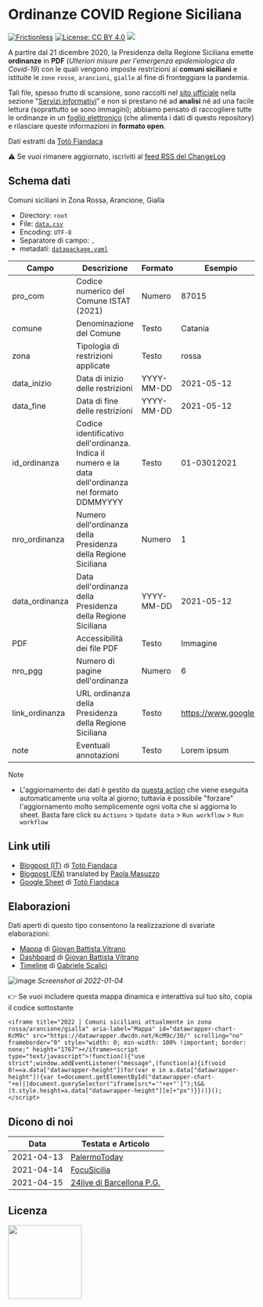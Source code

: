 # Ordinanze COVID Regione Siciliana
[![Frictionless](https://github.com/opendatasicilia/ordinanze-covid/actions/workflows/frictionless.yaml/badge.svg)](https://repository.frictionlessdata.io/report?user=opendatasicilia&repo=ordinanze-covid&flow=frictionless) [![License: CC BY 4.0](https://img.shields.io/badge/License-CC%20BY%204.0-lightgrey.svg)](https://creativecommons.org/licenses/by/4.0/) <a href="https://www.datibenecomune.it/"><img src="https://img.shields.io/badge/%F0%9F%99%8F-%23datiBeneComune-%23cc3232"/></a> 

A partire dal 21 dicembre 2020, la Presidenza della Regione Siciliana emette **ordinanze** in **PDF** (_Ulteriori misure per l'emergenza epidemiologica da Covid-19_) con le quali vengono imposte restrizioni ai **comuni siciliani** e istituite le `zone` `rosse`, `arancioni`, `gialle` al fine di fronteggiare la pandemia.

Tali file, spesso frutto di scansione, sono raccolti nel [sito ufficiale](https://www.regione.sicilia.it/) nella sezione "[Servizi informativi](https://www.regione.sicilia.it/istituzioni/servizi-informativi/decreti-e-direttive?f%5B0%5D=category%3A26)” e non si prestano né ad **analisi** né ad una facile lettura (soprattutto se sono immagini); abbiamo pensato di raccogliere tutte le ordinanze in un [foglio elettronico](https://docs.google.com/spreadsheets/d/1qHGoC3qEkH6jyANNwsIkqnuLZk_gcaV5bSX4COphyYs/edit?usp=sharing) (che alimenta i dati di questo repository) e rilasciare queste informazioni in **formato open**.

Dati estratti da [Totò Fiandaca](https://twitter.com/totofiandaca)

⚠️ Se vuoi rimanere aggiornato, iscriviti al [feed RSS del ChangeLog](https://github.com/opendatasicilia/ordinanze-covid/commits/main/CHANGELOG.md.atom)

## Schema dati

Comuni siciliani in Zona Rossa, Arancione, Gialla

- Directory: `root`
- File: [`data.csv`](https://github.com/opendatasicilia/ordinanze-covid/blob/main/data.csv)
- Encoding: `UTF-8`
- Separatore di campo: `,`
- metadati: [`datapackage.yaml`](https://github.com/opendatasicilia/ordinanze-covid/blob/main/datapackage.yaml)

Campo | Descrizione | Formato | Esempio
-- | -- | -- | --
pro_com | Codice numerico del Comune ISTAT (2021) | Numero | 87015
comune | Denominazione del Comune | Testo | Catania
zona | Tipologia di restrizioni applicate | Testo | rossa
data_inizio | Data di inizio delle restrizioni | YYYY-MM-DD | 2021-05-12
data_fine | Data di fine delle restrizioni | YYYY-MM-DD | 2021-05-12
id_ordinanza | Codice identificativo dell'ordinanza. Indica il numero e la data dell'ordinanza nel formato DDMMYYYY| Testo | 01-03012021
nro_ordinanza | Numero dell'ordinanza della Presidenza della Regione Siciliana | Numero | 1
data_ordinanza | Data dell'ordinanza della Presidenza della Regione Siciliana | YYYY-MM-DD | 2021-05-12
PDF | Accessibilità dei file PDF | Testo | Immagine
nro_pgg | Numero di pagine dell'ordinanza | Numero | 6
link_ordinanza | URL ordinanza della Presidenza della Regione Siciliana | Testo | https://www.google.it
note | Eventuali annotazioni | Testo | Lorem ipsum

Note <br>
- L'aggiornamento dei dati è gestito da [questa action](https://github.com/opendatasicilia/ordinanze-covid/blob/main/.github/workflows/update.yml) che viene eseguita automaticamente una volta al giorno; tuttavia è possibile "forzare" l'aggiornamento molto semplicemente ogni volta che si aggiorna lo sheet. Basta fare click su `Actions` > `Update data` > `Run workflow` > `Run workflow`

## Link utili
- [Blogpost (IT)](https://opendatasicilia.it/2021/04/10/covid-19-e-i-comuni-siciliani-in-zona-rossa-anno-2021/) di [Totò Fiandaca](https://twitter.com/totofiandaca)
- [Blogpost (EN)](https://opendatasicilia.it/2021/04/22/red-zones-in-sicily-a-story-of-civic-hacking/) translated by [Paola Masuzzo](https://twitter.com/pcmasuzzo)
- [Google Sheet](https://docs.google.com/spreadsheets/d/1qHGoC3qEkH6jyANNwsIkqnuLZk_gcaV5bSX4COphyYs/edit?usp=sharing) di [Totò Fiandaca](https://twitter.com/totofiandaca)

## Elaborazioni
Dati aperti di questo tipo consentono la realizzazione di svariate elaborazioni:
- [Mappa](https://opendatasicilia.github.io/OpenDataSicilia-per-il-Coronavirus/elaborazioni/ods/) di [Giovan Battista Vitrano](https://twitter.com/gbvitrano)
- [Dashboard](https://opendatasicilia.github.io/OpenDataSicilia-per-il-Coronavirus/vaccini/sit_vaccini_zone/) di [Giovan Battista Vitrano](https://twitter.com/gbvitrano)
- [Timeline](https://gabacode.github.io/zone-rosse-timeline/) di [Gabriele Scalici](https://twitter.com/GabArcangelo)

![image](https://user-images.githubusercontent.com/77018886/148086816-0eadbf00-0aa6-4618-bc58-4534ca5b11e0.png)
_Screenshot al 2022-01-04_

👉 Se vuoi includere questa mappa dinamica e interattiva sul tuo sito, copia il codice sottostante

```
<iframe title="2022 | Comuni siciliani attualmente in zona rossa/arancione/gialla" aria-label="Mappa" id="datawrapper-chart-KcM9c" src="https://datawrapper.dwcdn.net/KcM9c/30/" scrolling="no" frameborder="0" style="width: 0; min-width: 100% !important; border: none;" height="1767"></iframe><script type="text/javascript">!function(){"use strict";window.addEventListener("message",(function(a){if(void 0!==a.data["datawrapper-height"])for(var e in a.data["datawrapper-height"]){var t=document.getElementById("datawrapper-chart-"+e)||document.querySelector("iframe[src*='"+e+"']");t&&(t.style.height=a.data["datawrapper-height"][e]+"px")}}))}(); </script>
```
## Dicono di noi

Data | Testata e Articolo
-- | -- 
2021-04-13 | [PalermoToday](https://www.palermotoday.it/cronaca/coronavirus-bollettino-contagi-palermo-sicilia-13-aprile-2021.html)
2021-04-14 | [FocuSicilia ](https://focusicilia.it/caos-covid-mancano-gli-open-data-chiesti-da-un-anno-nessuna-risposta/)
2021-04-15 | [24live di Barcellona P.G.](https://24live.it/2021/04/15/la-mappa-dei-comuni-siciliani-in-zona-rossa-aggiornata-con-opendatasicilia/)

## Licenza
<a href="https://creativecommons.org/licenses/by/4.0/"><img src="https://upload.wikimedia.org/wikipedia/commons/thumb/1/16/CC-BY_icon.svg/640px-CC-BY_icon.svg.png" width="150"/></a>
